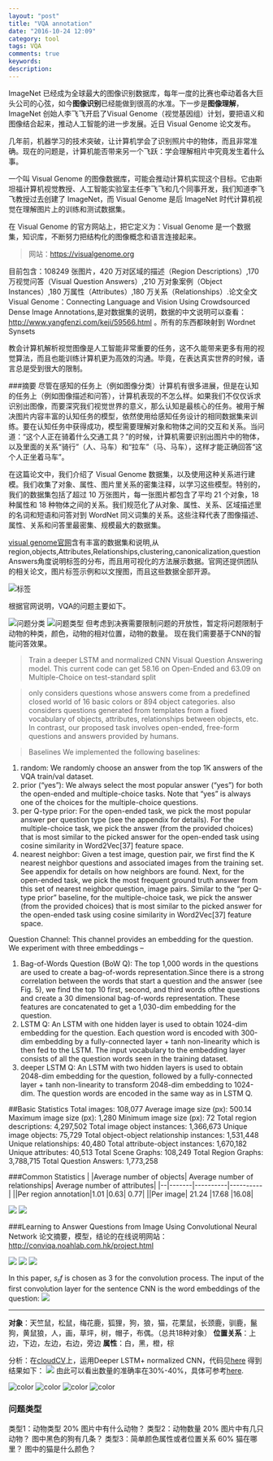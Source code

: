 ```yaml
---
layout: "post"
title: "VQA annotation"
date: "2016-10-24 12:09"
category: tool
tags: VQA
comments: true
keywords:
description:
---
```

ImageNet 已经成为全球最大的图像识别数据库，每年一度的比赛也牵动着各大巨头公司的心弦，如今**图像识别**已经能做到很高的水准。下一步是**图像理解**，ImageNet 创始人李飞飞开启了Visual Genome（视觉基因组）计划，要把语义和图像结合起来，推动人工智能的进一步发展。近日 Visual Genome 论文发布。

几年前，机器学习的技术突破，让计算机学会了识别照片中的物体，而且非常准确。现在的问题是，计算机能否带来另一个飞跃：学会理解相片中究竟发生着什么事。

一个叫 Visual Genome 的图像数据库，可能会推动计算机实现这个目标。它由斯坦福计算机视觉教授、人工智能实验室主任李飞飞和几个同事开发，我们知道李飞飞教授过去创建了 ImageNet，而 Visual Genome 是后 ImageNet 时代计算机视觉在理解图片上的训练和测试数据集。

在 Visual Genome 的官方网站上，把它定义为：Visual Genome 是一个数据集，知识库，不断努力把结构化的图像概念和语言连接起来。

>网站：https://visualgenome.org

目前包含：108249 张图片，420 万对区域的描述（Region Descriptions）,170 万视觉问答（Visual Question Answers）,210 万对象案例（Object Instances）,180 万属性（Attributes）,180 万关系（Relationships）.论文全文Visual Genome：Connecting Language and Vision Using Crowdsourced Dense Image Annotations,是对数据集的说明，数据的中文说明可以查看：http://www.yangfenzi.com/keji/59566.html
。所有的东西都映射到 Wordnet Synsets

教会计算机解析视觉图像是人工智能非常重要的任务，这不久能带来更多有用的视觉算法，而且也能训练计算机更为高效的沟通。毕竟，在表达真实世界的时候，语言总是受到很大的限制。

###摘要
尽管在感知的任务上（例如图像分类）计算机有很多进展，但是在认知的任务上（例如图像描述和问答），计算机表现的不怎么样。如果我们不仅仅诉求识别出图像，而要深究我们视觉世界的意义，那么认知是最核心的任务。被用于解决图片内容丰富的认知任务的模型，依然使用给感知任务设计的相同数据集来训练。要在认知任务中获得成功，模型需要理解对象和物体之间的交互和关系。当问道：“这个人正在骑着什么交通工具？”的时候，计算机需要识别出图片中的物体，以及里面的关系“骑行”（人、马车）和“拉车”（马、马车），这样才能正确回答“这个人正坐着马车”。

在这篇论文中，我们介绍了 Visual Genome 数据集，以及使用这种关系进行建模。我们收集了对象、属性、图片里关系的密集注释，以学习这些模型。特别的，我们的数据集包括了超过 10 万张图片，每一张图片都包含了平均 21 个对象，18 种属性和 18 种物体之间的关系。我们规范化了从对象、属性、关系、区域描述里的名词和短语和问答对到 WordNet 同义词集的关系。这些注释代表了图像描述、属性、关系和问答里最密集、规模最大的数据集。

[visual genome官网](https://visualgenome.org/)含有丰富的数据集和说明,从region,objects,Attributes,Relationships,clustering,canonicalization,question Answers角度说明标签的分布，而且用可视化的方法展示数据。官网还提供团队的相关论文，图片标签示例和以文搜图，而且这些数据全部开源。

![标签](/public/img/10/24/1.png)


根据官网说明，VQA的问题主要如下。

![问题分类](/public/img/10/24/2.png)
![问题类型](/public/img/10/24/3.png)
但考虑到决赛需要限制问题的开放性，暂定将问题限制于动物的种类，颜色，动物的相对位置，动物的数量。
现在我们需要基于CNN的智能问答效果。

>Train a deeper LSTM and normalized CNN Visual Question Answering model. This current code can get 58.16 on Open-Ended and 63.09 on Multiple-Choice on test-standard split

>only considers questions whose answers come from a predefined closed world of 16 basic colors or 894 object categories. also considers questions generated from templates from a fixed vocabulary of objects, attributes, relationships between objects, etc. In contrast, our proposed task involves open-ended, free-form questions and answers provided by humans.

>Baselines
We implemented the following baselines:
1) random: We randomly choose an answer from the top
1K answers of the VQA train/val dataset.
2) prior (“yes”): We always select the most popular answer
(“yes”) for both the open-ended and multiple-choice
tasks. Note that “yes” is always one of the choices for
the multiple-choice questions.
3) per Q-type prior: For the open-ended task, we pick the
most popular answer per question type (see the appendix
for details). For the multiple-choice task, we pick the
answer (from the provided choices) that is most similar
to the picked answer for the open-ended task using cosine
similarity in Word2Vec[37] feature space.
4) nearest neighbor: Given a test image, question pair, we
first find the K nearest neighbor questions and associated
images from the training set. See appendix for details on
how neighbors are found. Next, for the open-ended task,
we pick the most frequent ground truth answer from this
set of nearest neighbor question, image pairs. Similar to
the “per Q-type prior” baseline, for the multiple-choice
task, we pick the answer (from the provided choices) that
is most similar to the picked answer for the open-ended
task using cosine similarity in
Word2Vec[37] feature space.

Question Channel: This channel provides an embedding for
the question. We experiment with three embeddings –
1) Bag-of-Words Question (BoW Q): The top 1,000 words
in the questions are used to create a bag-of-words representation.Since there is a strong correlation between the
words that start a question and the answer (see Fig. 5),
we find the top 10 first, second, and third words ofthe questions and create a 30 dimensional bag-of-words
representation. These features are concatenated to get a
1,030-dim embedding for the question.
2) LSTM Q: An LSTM with one hidden layer is used
to obtain 1024-dim embedding for the question. Each
question word is encoded with 300-dim embedding by a
fully-connected layer + tanh non-linearity which is then
fed to the LSTM. The input vocabulary to the embedding
layer consists of all the question words seen in the
training dataset.
3) deeper LSTM Q: An LSTM with two hidden layers
is used to obtain 2048-dim embedding for the question,
followed by a fully-connected layer + tanh non-linearity
to transform 2048-dim embedding to 1024-dim. The
question words are encoded in the same way as in LSTM
Q.

##Basic Statistics
Total images: 108,077
Average image size (px): 500.14
Maximum image size (px): 1,280
Minimum image size (px): 72
Total region descriptions: 4,297,502
Total image object instances: 1,366,673
Unique image objects: 75,729
Total object-object relationship instances: 1,531,448
Unique relationships: 40,480
Total attribute-object instances: 1,670,182
Unique attributes: 40,513
Total Scene Graphs: 108,249
Total Region Graphs: 3,788,715
Total Question Answers: 1,773,258

###Common Statistics
|   |Average number of objects|	Average number of relationships|	Average number of attributes|
|--|-------|----------|----------|
||Per region annotation|1.01	|0.63|	0.77|
||Per image|	21.24	|17.68	|16.08|

![](/public/img/10/24/4.png)
![](/public/img/10/24/5.png)

###Learning to Answer Questions from Image Using Convolutional Neural Network
论文摘要，模型，结论的在线说明网站：http://conviqa.noahlab.com.hk/project.html

![](/public/img/10/24/6.png)
![](/public/img/10/24/7.png)
![](/public/img/10/24/8.png)

In this paper, $s_rf$ is chosen as 3 for the convolution process. The
input of the first convolution layer for the sentence CNN is the word embeddings of the question:
![](/public/img/10/24/9.png)

---

**对象**：天竺鼠，松鼠，梅花鹿，狐狸，狗，狼，猫，花栗鼠，长颈鹿，驯鹿，鬣狗，黄鼠狼，人，画，草坪，树，帽子，布偶。（总共18种对象）
**位置关系**：上边，下边，左边，右边，旁边
**属性**：白，黑，橙，棕

分析：在[cloudCV](http://objdetect.cloudcv.org/vqa/)上，运用Deeper LSTM+ normalized CNN，代码见[here](https://github.com/VT-vision-lab/VQA_LSTM_CNN)
得到结果如下：
![](/public/img/10/24/10.png)
由此可以看出数量的准确率在30%-40%，具体可参考[here](http://www.visualqa.org/roe.html).

![color](/public/img/10/28/1.png)
![color](/public/img/10/28/2.png)
![color](/public/img/10/28/3.png)
![color](/public/img/10/28/4.png)

### 问题类型
类型1：动物类型 20%
图片中有什么动物？
类型2：动物数量 20%
图片中有几只动物？
图中黑色的狗有几条？
类型3：简单颜色属性或者位置关系 60%
猫在哪里？
图中的猫是什么颜色？
